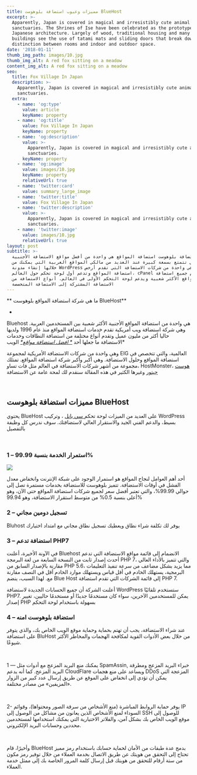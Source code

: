 ```yaml
---
title: مميزات وعيوب استضافة بلوهوست BlueHost
excerpt: >-
  Apparently, Japan is covered in magical and irresistibly cute animal
  sanctuaries. The Shrines of Ise have been celebrated as the prototype of
  Japanese architecture. Largely of wood, traditional housing and many temple
  buildings see the use of tatami mats and sliding doors that break down the
  distinction between rooms and indoor and outdoor space.
date: '2018-01-11'
thumb_img_path: images/10.jpg
thumb_img_alt: A red fox sitting on a meadow
content_img_alt: A red fox sitting on a meadow
seo:
  title: Fox Village In Japan
  description: >-
    Apparently, Japan is covered in magical and irresistibly cute animal
    sanctuaries.
  extra:
    - name: 'og:type'
      value: article
      keyName: property
    - name: 'og:title'
      value: Fox Village In Japan
      keyName: property
    - name: 'og:description'
      value: >-
        Apparently, Japan is covered in magical and irresistibly cute animal
        sanctuaries.
      keyName: property
    - name: 'og:image'
      value: images/10.jpg
      keyName: property
      relativeUrl: true
    - name: 'twitter:card'
      value: summary_large_image
    - name: 'twitter:title'
      value: Fox Village In Japan
    - name: 'twitter:description'
      value: >-
        Apparently, Japan is covered in magical and irresistibly cute animal
        sanctuaries.
    - name: 'twitter:image'
      value: images/10.jpg
      relativeUrl: true
layout: post
subtitle: >-
  شركة استضافة بلوهوست استضافة المواقع هي واحدة من أفضل مواقع الاستضافة الأجنبية
  التي تتمتع بسمعة كبيرة عند العديد من مالكي المواقع العربية التي يمكنك من
  خلالها إنشاء مدونة WordPress وهي واحدة من شركات الاستضافة التي تقدم أرخص
  استضافة المواقع وتدعم أول لوحة تحكم حول العالم، cPanel تقدم جميع استضافة
  المواقع الأكثر شعبية ويدعم لوحة التحكم الأولى في العالم. أنواع الاستضافة من
  الاستضافة المشتركة إلى الاستضافة المتخصصة
---
```

**
ما هي شركة استضافة المواقع بلوهوست BlueHost**




*
Bluehost هي واحدة من استضافة المواقع الأجنبية الأكثر شعبية بين المستخدمين 
العربية. وهي شركة استضافة ويب أمريكية تقدم خدمات استضافة المواقع منذ عام 1996 
ولديها حاليا أكثر من مليون عميل وتقدم أنواع مختلفة من استضافة النطاقات وخدمات 
الاستضافة ما جعلها أحد *[*
افضل استضافة مواقع*](https://afdlhost.com/best-hosting/)* 
الويب*


وهي واحدة من شركات الاستضافة الأمريكية لمجموعة EIG العالمية، والتي تتخصص في 
استضافة المواقع وحلول الاستضافة. وهي أكبر وأكبر شركة استضافة المواقع. تمتلك 
مجموعة من أشهر شركات الاستضافة في العالم مثل فات تساو، HostMonster، [
هوست جيتور](https://afdlhost.com/hostgator/) 
وغيرها الكثير في هذه المقالة سنقدم لك لمحة عامة عن الاستضافة



 

## **&#xA;مميزات استضافة بلوهوست BlueHost**


يحتوي BlueHost على العديد من الميزات لوحة تحكم[ 
سي بانل](https://afdlhost.com/cpanel-webhosting) 
، وتركيب WordPress بسيط، والدعم الفني الجيد والاستقرار العالي لاستضافتك. سوف 
ندرس كل وظيفة بالتفصيل



 

### **&#xA;1 – استمرار الخدمة بنسبة 99.99%**

![](https://lh4.googleusercontent.com/gD4KrDIPIWCnTEbF7X86RX9HTHmokI4jSF3G3sk6PTqf0Cq0JJIu_WqW-5T51nmm3i3-Cn6BB9EbvIaZBzmV1QSIooCKDpROleW24gH2YQJrhw075oRUp7Bo9nya9pzV8hWBrBmv)


أحد أهم العوامل لنجاح المواقع هو استمرار الوجود على شبكة الإنترنت وانخفاض معدل 
الفشل في أوقات الاستضافة. تتميز بلوهوست للاستضافة بخدمات مستمرة تصل إلى حوالي 
99.99%، والتي تعتبر أفضل سعر لجميع شركات استضافة المواقع حتى الآن، وهو أعلى 
بنسبة 0.5% من متوسط استقرار الاستضافة، وهو 99.94%

### **&#xA;2 – تسجيل دومين مجاني**


Bluhost يوفر لك تكلفة شراء نطاق ويعطيك تسجيل نطاق مجاني مع امتداد اختيارك

### **&#xA;3 – استضافة تدعم PHP7**


في الآونة الأخيرة، أعلنت Bluehost الانضمام إلى قائمة مواقع الاستضافة التي تدعم 
أحدث إصدار ثابت من النسخة السابعة من لغة البرمجة PHP 7، والتي تتميز بالأداء 
العالي مقارنة بالإصدار السابق من PHP 5.6، مما يزيد بشكل مضاعف من سرعة تنفيذ 
التعليمات البرمجية، يستهلك الخادم في أقل قياس ويستهلك موارد الخادم أقل في النصف 
مقارنة مع. لهذا السبب، ينضم Blue Host إلى قائمة الشركات التي تقدم استضافة PHP 7.


أعلنت الشركة أن جميع الحسابات الجديدة لاستضافة WordPress ستستخدم تلقائيًا PHP7. 
يمكن للمستخدمين الآخرين، سواء كان مستخدمًا جديدًا أو مستخدمًا حاليين، تغيير 
إصدار PHP بسهولة باستخدام لوحة التحكم

### **&#xA;4 – استضافة بلوهوست امنه**


عند شراء الاستضافة، يجب أن تهتم بحماية وحماية موقع الويب الخاص بك، والذي يتوفر 
على استضافة BluHost من خلال بعض الأدوات القوية لمكافحة الهجمات والمخاطر الأكثر 
شيوعًا.



 


1 — يمكنك منع البريد المزعج مع أدوات مثل SpamAssin, خبراء البريد المزعج ومطرقة 
البريد المزعج. كما أنه يدعم CloudFlare ويساعد على منع هجمات DDoS المزعجة التي 
يمكن أن تؤدي إلى انخفاض على الموقع عن طريق إرسال عدد كبير من الزوار «المزيفين» 
من مصادر مختلفة.



 


2- يوفر حماية الروابط المباشرة (منع الأشخاص من سرقة الصور ومحتواها)، وقوائم IP 
السوداء لمنع الأشخاص الذين يعانون من مشاكل من الوصول إلى SSH للوصول إلى موقع 
الويب الخاص بك بشكل آمن، والفلاتر الاختيارية التي يمكنك استخدامها لمستخدمين 
محددين وحسابات البريد الإلكتروني.



 


وأخيرًا، قام BlueHost بدمج عدة طبقات من الأمان لحماية حسابك باستخدام رمز مميز 
تحتاج إلى التحقق من هويتك عن طريق الاتصال بخدمة العملاء من خلال توفير رمز مكون 
من ستة أرقام للتحقق من هويتك قبل إرسال كلمة المرور الخاصة بك إلى ممثل خدمة 
العملاء.



 
